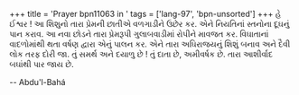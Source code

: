 +++
title = 'Prayer bpn11063 in '
tags = ['lang-97', 'bpn-unsorted']
+++
હે ઈશ્વર ! આ શિશુનો તારા પ્રેમની છાતીએ વળગાડીને ઉછેર કર. એને નિયતિનાં સ્તનોના દૂઘનું પાન કરાવ. આ નવા છોડને તારા પ્રેમરૂપી ગુલાબવાડીમાં રોપીને માવજત કર. વિઘાતાનાં વાદળોમાંથી થતા વર્ષણ દ્વારા એનું પાલન કર. એને તારા અઘિરાજયનું શિશું બનાવ અને દૈવી લોક તરફ દોરી જા. 
તું સમર્થ અને દયાળુ છે ! તું દાતા છે, અમીવર્ષક છે. તારા આશીર્વાદ બઘાંથી પાર જાય છે.

-- Abdu'l-Bahá
